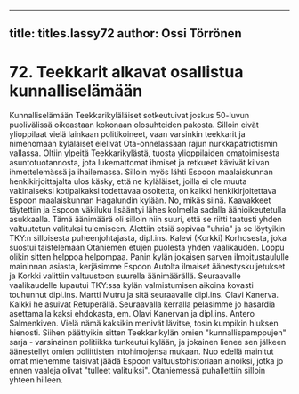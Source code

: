 
---

title: titles.lassy72
author: Ossi Törrönen
---


    
# 72. Teekkarit alkavat osallistua kunnalliselämään

Kunnalliselämään Teekkarikyläläiset sotkeutuivat joskus 50-luvun puolivälissä oikeastaan kokonaan 
olosuhteiden pakosta. Silloin eivät ylioppilaat vielä lainkaan politikoineet, vaan varsinkin teekkarit ja 
nimenomaan kyläläiset elelivät Ota-onnelassaan rajun nurkkapatriotismin vallassa. Oltiin ylpeitä 
Teekkarikylästä, tuosta ylioppilaiden omatoimisesta asuntotuotannosta, jota lukemattomat ihmiset ja 
retkueet kävivät kilvan ihmettelemässä ja ihailemassa. Silloin myös lähti Espoon maalaiskunnan 
henkikirjoittajalta ulos käsky, että ne kyläläiset, joilla ei ole muuta vakinaiseksi kotipaikaksi todettavaa 
osoitetta, on kaikki henkikirjoitettava Espoon maalaiskunnan Hagalundin kylään. No, mikäs siinä. 
Kaavakkeet täytettiin ja Espoon väkiluku lisääntyi lähes kolmella sadalla äänioikeutetulla asukkaalla. 
Tämä äänimäärä oli silloin niin suuri, että se riitti taatusti yhden valtuutetun valituksi tulemiseen. 
Alettiin etsiä sopivaa "uhria" ja se löytyikin TKY:n silloisesta puheenjohtajasta, dipl.ins. Kalevi 
(Korkki) Korhosesta, joka suostui taistelemaan Otaniemen etujen puolesta yhden vaalikauden. Loppu 
olikin sitten helppoa helpompaa. Panin kylän jokaisen sarven ilmoitustaululle maininnan asiasta, 
kerjäsimme Espoon Autolta ilmaiset äänestyskuljetukset ja Korkki valittiin valtuustoon suurella 
äänimäärällä. Seuraavalle vaalikaudelle lupautui TKY:ssa kylän valmistumisen aikoina kovasti 
touhunnut dipl.ins. Martti Mutru ja sitä seuraavalle dipl.ins. Olavi Kanerva. Kaikki he asuivat 
Retuperällä. Seuraavalla kerralla pelasimme jo hasardia asettamalla kaksi ehdokasta, em. Olavi 
Kanervan ja dipl.ins. Antero Salmenkiven. Vielä nämä kaksikin menivät lävitse, tosin kumpikin 
hiuksen hienosti. Siihen päättyikin sitten Teekkarikylän omien "kunnallispamppujen" sarja - 
varsinainen politiikka tunkeutui kylään, ja jokainen lienee sen jälkeen äänestellyt omien poliittisten 
intohimojensa mukaan. Nuo edellä mainitut omat miehemme taisivat jäädä Espoon valtuustohistoriaan 
ainoiksi, jotka jo ennen vaaleja olivat "tulleet valituiksi". Otaniemessä puhallettiin silloin yhteen 
hiileen.

